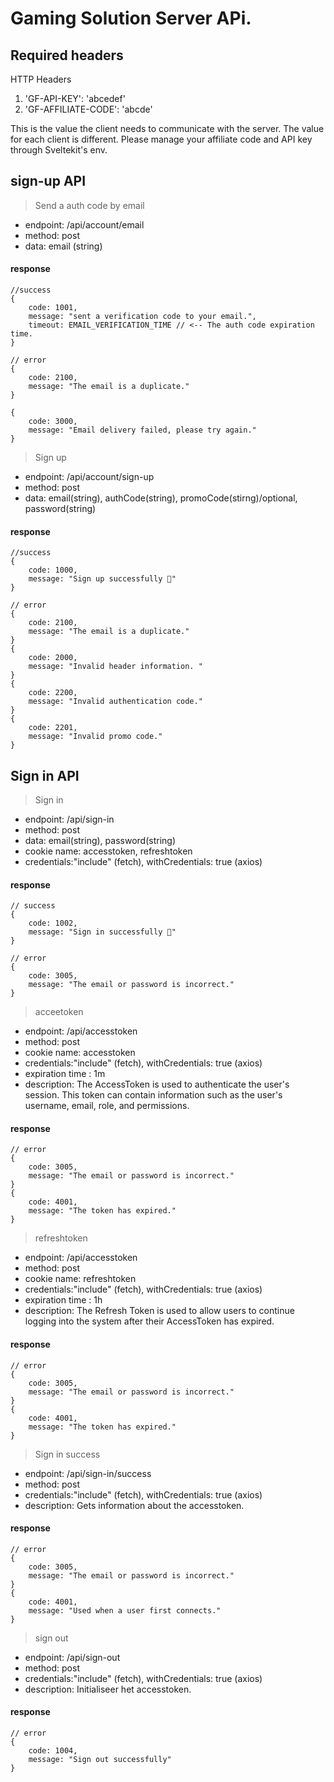 # Gaming Solution Server APi.
## Required headers
HTTP Headers
1. 'GF-API-KEY': 'abcedef'
2. 'GF-AFFILIATE-CODE': 'abcde'

This is the value the client needs to communicate with the server.
The value for each client is different.
Please manage your affiliate code and API key through Sveltekit's env.

## sign-up API
> Send a auth code by email
- endpoint: /api/account/email
- method: post
- data: email (string)

#### response
````
//success
{
    code: 1001,
    message: "sent a verification code to your email.",
    timeout: EMAIL_VERIFICATION_TIME // <-- The auth code expiration time.
}

// error
{
    code: 2100,
    message: "The email is a duplicate."
}

{
    code: 3000,
    message: "Email delivery failed, please try again."
}
````

> Sign up
- endpoint: /api/account/sign-up
- method: post
- data: email(string), authCode(string), promoCode(stirng)/optional, password(string)

#### response
````
//success
{
    code: 1000, 
    message: "Sign up successfully 🎉"
}

// error
{
    code: 2100,
    message: "The email is a duplicate."
}
{
    code: 2000,
    message: "Invalid header information. "
}
{
    code: 2200,
    message: "Invalid authentication code."
}
{
    code: 2201,
    message: "Invalid promo code."
}
````

## Sign in API
> Sign in
- endpoint: /api/sign-in
- method: post
- data: email(string), password(string)
- cookie name: accesstoken, refreshtoken
- credentials:"include" (fetch), withCredentials: true (axios)

#### response
````
// success
{
    code: 1002, 
    message: "Sign in successfully 🎉"
}

// error
{
    code: 3005,
    message: "The email or password is incorrect."
} 
````
> acceetoken
- endpoint: /api/accesstoken
- method: post
- cookie name: accesstoken
- credentials:"include" (fetch), withCredentials: true (axios)
- expiration time : 1m
- description: The AccessToken is used to authenticate the user's session. This token can contain information such as the user's username, email, role, and permissions.

#### response
````
// error
{
    code: 3005,
    message: "The email or password is incorrect."
}
{
    code: 4001,
    message: "The token has expired."
}
````

> refreshtoken
- endpoint: /api/accesstoken
- method: post
- cookie name: refreshtoken
- credentials:"include" (fetch), withCredentials: true (axios)
- expiration time : 1h
- description: The Refresh Token is used to allow users to continue logging into the system after their AccessToken has expired.

#### response
````
// error
{
    code: 3005,
    message: "The email or password is incorrect."
}
{
    code: 4001,
    message: "The token has expired."
}
````

>Sign in success
- endpoint: /api/sign-in/success
- method: post
- credentials:"include" (fetch), withCredentials: true (axios)
- description: Gets information about the accesstoken.

#### response
````
// error
{
    code: 3005,
    message: "The email or password is incorrect."
}
{
    code: 4001,
    message: "Used when a user first connects."
}
````

>sign out
- endpoint: /api/sign-out
- method: post
- credentials:"include" (fetch), withCredentials: true (axios)
- description: Initialiseer het accesstoken.

#### response
````
// error
{
    code: 1004,
    message: "Sign out successfully"
}
````


